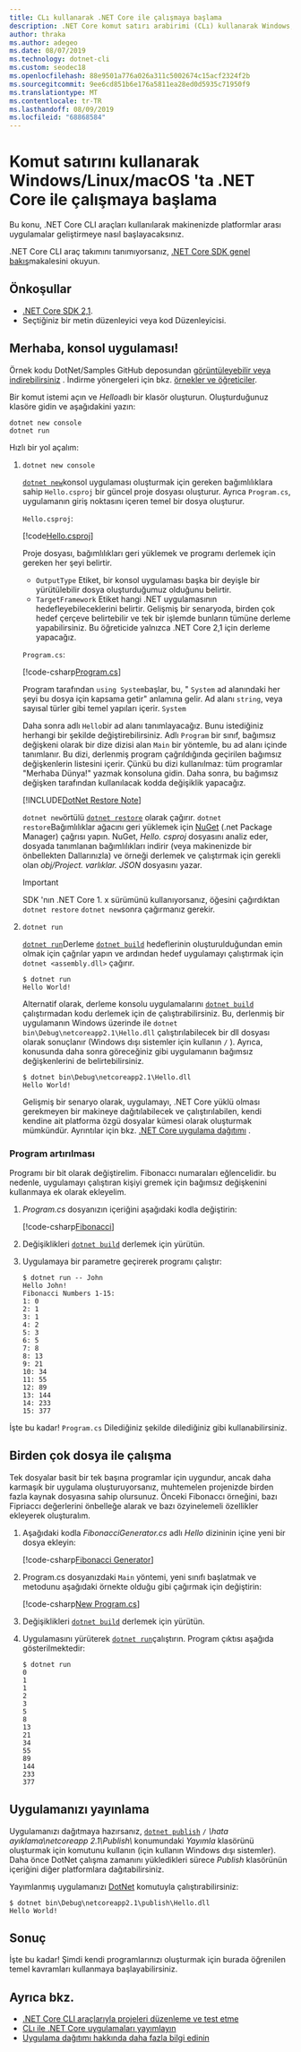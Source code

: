 ```yaml
---
title: CLı kullanarak .NET Core ile çalışmaya başlama
description: .NET Core komut satırı arabirimi (CLı) kullanarak Windows, Linux veya macOS 'ta .NET Core ile çalışmaya başlama hakkında adım adım öğretici.
author: thraka
ms.author: adegeo
ms.date: 08/07/2019
ms.technology: dotnet-cli
ms.custom: seodec18
ms.openlocfilehash: 88e9501a776a026a311c5002674c15acf2324f2b
ms.sourcegitcommit: 9ee6cd851b6e176a5811ea28ed0d5935c71950f9
ms.translationtype: MT
ms.contentlocale: tr-TR
ms.lasthandoff: 08/09/2019
ms.locfileid: "68868584"
---
```

# <a name="get-started-with-net-core-on-windowslinuxmacos-using-the-command-line"></a>Komut satırını kullanarak Windows/Linux/macOS 'ta .NET Core ile çalışmaya başlama

Bu konu, .NET Core CLI araçları kullanılarak makinenizde platformlar arası uygulamalar geliştirmeye nasıl başlayacaksınız.

.NET Core CLI araç takımını tanımıyorsanız, [.NET Core SDK genel bakış](../tools/index.md)makalesini okuyun.

## <a name="prerequisites"></a>Önkoşullar

- [.NET Core SDK 2,1](https://www.microsoft.com/net/download/core).
- Seçtiğiniz bir metin düzenleyici veya kod Düzenleyicisi.

## <a name="hello-console-app"></a>Merhaba, konsol uygulaması!

Örnek kodu DotNet/Samples GitHub deposundan [görüntüleyebilir veya indirebilirsiniz](https://github.com/dotnet/samples/tree/master/core/console-apps/HelloMsBuild) . İndirme yönergeleri için bkz. [örnekler ve öğreticiler](../../samples-and-tutorials/index.md#viewing-and-downloading-samples).

Bir komut istemi açın ve *Hello*adlı bir klasör oluşturun. Oluşturduğunuz klasöre gidin ve aşağıdakini yazın:

```console
dotnet new console
dotnet run
```

Hızlı bir yol açalım:

1. `dotnet new console`

   [`dotnet new`](../tools/dotnet-new.md)konsol uygulaması oluşturmak için gereken bağımlılıklara sahip `Hello.csproj` bir güncel proje dosyası oluşturur.  Ayrıca `Program.cs`, uygulamanın giriş noktasını içeren temel bir dosya oluşturur.

   `Hello.csproj`:

   [!code[Hello.csproj](../../../samples/core/console-apps/HelloMsBuild/Hello.csproj)]

   Proje dosyası, bağımlılıkları geri yüklemek ve programı derlemek için gereken her şeyi belirtir.

   * `OutputType` Etiket, bir konsol uygulaması başka bir deyişle bir yürütülebilir dosya oluşturduğumuz olduğunu belirtir.
   * `TargetFramework` Etiket hangi .NET uygulamasının hedefleyebileceklerini belirtir. Gelişmiş bir senaryoda, birden çok hedef çerçeve belirtebilir ve tek bir işlemde bunların tümüne derleme yapabilirsiniz. Bu öğreticide yalnızca .NET Core 2,1 için derleme yapacağız.

   `Program.cs`:

   [!code-csharp[Program.cs](../../../samples/core/console-apps/HelloMsBuild/Program.cs)]

   Program tarafından `using System`başlar, bu, " `System` ad alanındaki her şeyi bu dosya için kapsama getir" anlamına gelir. Ad alanı `string`, veya sayısal türler gibi temel yapıları içerir. `System`

   Daha sonra adlı `Hello`bir ad alanı tanımlayacağız. Bunu istediğiniz herhangi bir şekilde değiştirebilirsiniz. Adlı `Program` bir sınıf, bağımsız değişkeni olarak bir dize dizisi alan `Main` bir yöntemle, bu ad alanı içinde tanımlanır. Bu dizi, derlenmiş program çağrıldığında geçirilen bağımsız değişkenlerin listesini içerir. Çünkü bu dizi kullanılmaz: tüm programlar "Merhaba Dünya!" yazmak konsoluna gidin. Daha sonra, bu bağımsız değişken tarafından kullanılacak kodda değişiklik yapacağız.

   [!INCLUDE[DotNet Restore Note](~/includes/dotnet-restore-note.md)]

   `dotnet new`örtülü [`dotnet restore`](../tools/dotnet-restore.md) olarak çağırır. `dotnet restore`Bağımlılıklar ağacını geri yüklemek için [NuGet](https://www.nuget.org/) (.net Package Manager) çağrısı yapın. NuGet, *Hello. csproj* dosyasını analiz eder, dosyada tanımlanan bağımlılıkları indirir (veya makinenizde bir önbellekten Dallarınızla) ve örneği derlemek ve çalıştırmak için gerekli olan *obj/Project. varlıklar. JSON* dosyasını yazar.

   > [!IMPORTANT]
   > SDK 'nın .NET Core 1. x sürümünü kullanıyorsanız, öğesini çağırdıktan `dotnet restore` `dotnet new`sonra çağırmanız gerekir.

2. `dotnet run`

   [`dotnet run`](../tools/dotnet-run.md)Derleme [`dotnet build`](../tools/dotnet-build.md) hedeflerinin oluşturulduğundan emin olmak için çağrılar yapın ve ardından hedef uygulamayı çalıştırmak için `dotnet <assembly.dll>` çağırır.

    ```console
    $ dotnet run
    Hello World!
    ```

    Alternatif olarak, derleme konsolu uygulamalarını [`dotnet build`](../tools/dotnet-build.md) çalıştırmadan kodu derlemek için de çalıştırabilirsiniz. Bu, derlenmiş bir uygulamanın Windows üzerinde ile `dotnet bin\Debug\netcoreapp2.1\Hello.dll` çalıştırılabilecek bir dll dosyası olarak sonuçlanır (Windows dışı sistemler için kullanın `/` ). Ayrıca, konusunda daha sonra göreceğiniz gibi uygulamanın bağımsız değişkenlerini de belirtebilirsiniz.

    ```console
    $ dotnet bin\Debug\netcoreapp2.1\Hello.dll
    Hello World!
    ```

    Gelişmiş bir senaryo olarak, uygulamayı, .NET Core yüklü olması gerekmeyen bir makineye dağıtılabilecek ve çalıştırılabilen, kendi kendine ait platforma özgü dosyalar kümesi olarak oluşturmak mümkündür. Ayrıntılar için bkz. [.NET Core uygulama dağıtımı](../deploying/index.md) .

### <a name="augmenting-the-program"></a>Program artırılması

Programı bir bit olarak değiştirelim. Fibonaccı numaraları eğlencelidir. bu nedenle, uygulamayı çalıştıran kişiyi gremek için bağımsız değişkenini kullanmaya ek olarak ekleyelim.

1. *Program.cs* dosyanızın içeriğini aşağıdaki kodla değiştirin:

   [!code-csharp[Fibonacci](../../../samples/core/console-apps/fibonacci-msbuild/Program.cs)]

2. Değişiklikleri [`dotnet build`](../tools/dotnet-build.md) derlemek için yürütün.

3. Uygulamaya bir parametre geçirerek programı çalıştır:

   ```console
   $ dotnet run -- John
   Hello John!
   Fibonacci Numbers 1-15:
   1: 0
   2: 1
   3: 1
   4: 2
   5: 3
   6: 5
   7: 8
   8: 13
   9: 21
   10: 34
   11: 55
   12: 89
   13: 144
   14: 233
   15: 377
   ```

İşte bu kadar!  `Program.cs` Dilediğiniz şekilde dilediğiniz gibi kullanabilirsiniz.

## <a name="working-with-multiple-files"></a>Birden çok dosya ile çalışma

Tek dosyalar basit bir tek başına programlar için uygundur, ancak daha karmaşık bir uygulama oluşturuyorsanız, muhtemelen projenizde birden fazla kaynak dosyasına sahip olursunuz.
Önceki Fibonaccı örneğini, bazı Fipriaccı değerlerini önbelleğe alarak ve bazı özyinelemeli özellikler ekleyerek oluşturalım.

1. Aşağıdaki kodla *FibonacciGenerator.cs* adlı *Hello* dizininin içine yeni bir dosya ekleyin:

   [!code-csharp[Fibonacci Generator](../../../samples/core/console-apps/FibonacciBetterMsBuild/FibonacciGenerator.cs)]

2. Program.cs dosyanızdaki `Main` yöntemi, yeni sınıfı başlatmak ve metodunu aşağıdaki örnekte olduğu gibi çağırmak için değiştirin:

   [!code-csharp[New Program.cs](../../../samples/core/console-apps/FibonacciBetterMsBuild/Program.cs)]

3. Değişiklikleri [`dotnet build`](../tools/dotnet-build.md) derlemek için yürütün.

4. Uygulamasını yürüterek [`dotnet run`](../tools/dotnet-run.md)çalıştırın. Program çıktısı aşağıda gösterilmektedir:

   ```console
   $ dotnet run
   0
   1
   1
   2
   3
   5
   8
   13
   21
   34
   55
   89
   144
   233
   377
   ```

## <a name="publish-your-app"></a>Uygulamanızı yayınlama

Uygulamanızı dağıtmaya hazırsanız, [`dotnet publish`](../tools/dotnet-publish.md) `/` _\\hata ayıklama\\netcoreapp 2.1\\Publish\\_  konumundaki _Yayımla_ klasörünü oluşturmak için komutunu kullanın (için kullanın Windows dışı sistemler). Daha önce DotNet çalışma zamanını yükledikleri sürece _Publish_ klasörünün içeriğini diğer platformlara dağıtabilirsiniz.

Yayımlanmış uygulamanızı [DotNet](../tools/dotnet.md) komutuyla çalıştırabilirsiniz:

```console
$ dotnet bin\Debug\netcoreapp2.1\publish\Hello.dll
Hello World!
```

## <a name="conclusion"></a>Sonuç

İşte bu kadar! Şimdi kendi programlarınızı oluşturmak için burada öğrenilen temel kavramları kullanmaya başlayabilirsiniz.

## <a name="see-also"></a>Ayrıca bkz.

- [.NET Core CLI araçlarıyla projeleri düzenleme ve test etme](testing-with-cli.md)
- [CLı ile .NET Core uygulamaları yayımlayın](../deploying/deploy-with-cli.md)
- [Uygulama dağıtımı hakkında daha fazla bilgi edinin](../deploying/index.md)
